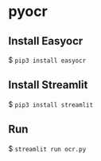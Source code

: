 # pyocr

## Install Easyocr

$ `pip3 install easyocr`

## Install Streamlit

$ `pip3 install streamlit`

## Run

$ `streamlit run ocr.py`